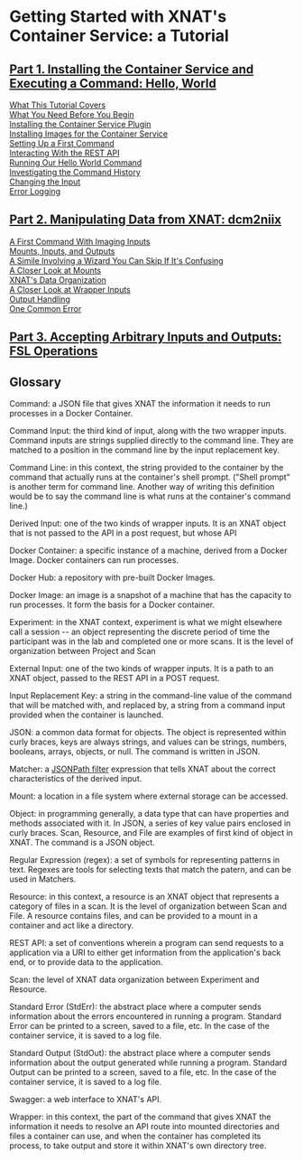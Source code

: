 # Getting Started with XNAT's Container Service: a Tutorial

## [Part 1. Installing the Container Service and Executing a Command: Hello, World](./tutorial_part1.md)
  [What This Tutorial Covers](./tutorial_part1.md/#)  
  [What You Need Before You Begin](./tutorial_part1.md#what-you-need-before-you-begin)  
  [Installing the Container Service Plugin](./tutorial_part1.md#installing-the-container-service-plugin)  
  [Installing Images for the Container Service](./tutorial_part1.md#installing-images-for-the-container-service)  
  [Setting Up a First Command](./tutorial_part1.md#setting-up-a-first-command)  
  [Interacting With the REST API](./tutorial_part1.md#interaction-with-the-rest-api)  
  [Running Our Hello World Command](./tutorial_part1.md#running-our-hello-world-command)  
  [Investigating the Command History](./tutorial_part1.md#investigating-the-command-history)  
  [Changing the Input](./tutorial_part1.md#changing-the-input)    
  [Error Logging](./tutorial_part1.md#error-logging)  

## [Part 2. Manipulating Data from XNAT: dcm2niix](./tutorial_part2.md)
  [A First Command With Imaging Inputs](./tutorial_part2.md#a-first-command-with-imaging-inputs)  
  [Mounts, Inputs, and Outputs](./tutorial_part2.md#mounts-inputs-and-outputs)  
  [A Simile Involving a Wizard You Can Skip If It's Confusing](./tutorial_part2.md#a-simile-involving-a-wizard-you-can-skip-if-its-confusing)  
  [A Closer Look at Mounts](./tutorial_part2.md#a-closer-look-at-mounts)  
  [XNAT's Data Organization](./tutorial_part2.md#xnats-data-organization)  
  [A Closer Look at Wrapper Inputs](./tutorial_part2.md#a-closer-look-at-wrapper-inputs)  
  [Output Handling](./tutorial_part2.md#output-handling)  
  [One Common Error](./tutorial_part2.md#one-common-error)

## [Part 3. Accepting Arbitrary Inputs and Outputs: FSL Operations](./tutorial_part3.md)

## Glossary

Command: a JSON file that gives XNAT the information it needs to run processes in a Docker Container.

Command Input: the third kind of input, along with the two wrapper inputs.  Command inputs are strings supplied directly to the command line.  They are matched to a position in the command line by the input  replacement key.

Command Line: in this context, the string provided to the container by the command that actually runs at the container's shell prompt.  ("Shell prompt" is another term for command line.  Another way of writing this definition would be to say the command line is what runs at the container's command line.)

Derived Input: one of the two kinds of wrapper inputs.  It is an XNAT object that is not passed to the API in a post request, but whose API 

Docker Container: a specific instance of a machine, derived from a Docker Image.  Docker containers can run processes.

Docker Hub: a repository with pre-built Docker Images.

Docker Image: an image is a snapshot of a machine that has the capacity to run processes.  It form the basis for a Docker container. 

Experiment: in the XNAT context, experiment is what we might elsewhere call a session -- an object representing the discrete period of time the participant was in the lab and completed one or more scans. It is the level of organization between Project and Scan

External Input: one of the two kinds of wrapper inputs. It is a path to an XNAT object, passed to the REST API in a POST request.  

Input Replacement Key: a string in the command-line value of the command that will be matched with, and replaced by, a string from a command input provided when the container is launched.

JSON: a common data format for objects.  The object is represented within curly braces, keys are always strings, and values can be strings, numbers, booleans, arrays, objects, or null.  The command is written in JSON.

Matcher: a [JSONPath filter](https://wiki.xnat.org/display/CS/Command#Command-jsonpath-filters) expression that tells XNAT about the correct characteristics of the derived input.

Mount: a location in a file system where external storage can be accessed.

Object: in programming generally, a data type that can have properties and methods associated with it.  In JSON, a series of key value pairs enclosed in curly braces.  Scan, Resource, and File are examples of first kind of object in XNAT.  The command is a JSON object.

Regular Expression (regex): a set of symbols for representing patterns in text.  Regexes are tools for selecting texts that match the patern, and can be used in Matchers.

Resource: in this context, a resource is an XNAT object that represents a category of files in a scan.  It is the level of organization between Scan and File.  A resource contains files, and can be provided to a mount in a container and act like a directory. 

REST API: a set of conventions wherein a program can send requests to a application via a URI to either get information from the application's back end, or to provide data to the application.

Scan: the level of XNAT data organization between Experiment and Resource.  

Standard Error (StdErr): the abstract place where a computer sends information about the errors encountered in running a program.  Standard Error can be printed to a screen, saved to a file, etc.  In the case of the container service, it is saved to a log file.

Standard Output (StdOut): the abstract place where a computer sends information about the output generated while running a program.  Standard Output can be printed to a screen, saved to a file, etc.  In the case of the container service, it is saved to a log file.

Swagger: a web interface to XNAT's API.

Wrapper: in this context, the part of the command that gives XNAT the information it needs to resolve an API route into mounted directories and files a container can use, and when the container has completed its process, to take output and store it within XNAT's own directory tree.

